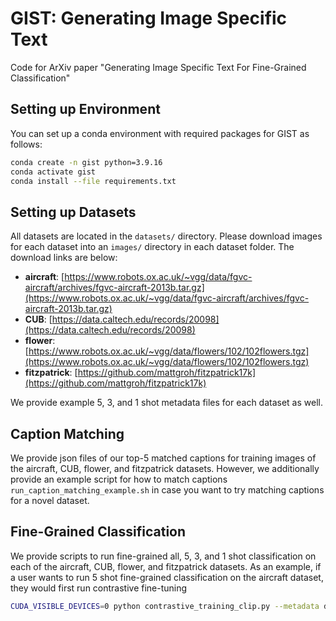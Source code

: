 # GIST: Generating Image Specific Text
Code for ArXiv paper "Generating Image Specific Text For Fine-Grained Classification"

## Setting up Environment
You can set up a conda environment with required packages for GIST as follows:
```bash
conda create -n gist python=3.9.16
conda activate gist
conda install --file requirements.txt
```

## Setting up Datasets
All datasets are located in the `datasets/` directory. Please download images for each dataset into an `images/` directory in each dataset folder. The download links are below:

* **aircraft**: [https://www.robots.ox.ac.uk/~vgg/data/fgvc-aircraft/archives/fgvc-aircraft-2013b.tar.gz](https://www.robots.ox.ac.uk/~vgg/data/fgvc-aircraft/archives/fgvc-aircraft-2013b.tar.gz)
* **CUB**: [https://data.caltech.edu/records/20098](https://data.caltech.edu/records/20098)
* **flower**: [https://www.robots.ox.ac.uk/~vgg/data/flowers/102/102flowers.tgz](https://www.robots.ox.ac.uk/~vgg/data/flowers/102/102flowers.tgz)
* **fitzpatrick**: [https://github.com/mattgroh/fitzpatrick17k](https://github.com/mattgroh/fitzpatrick17k)

We provide example 5, 3, and 1 shot metadata files for each dataset as well.

## Caption Matching
We provide json files of our top-5 matched captions for training images of the aircraft, CUB, flower, and fitzpatrick datasets. However, we additionally provide an example script for how to match captions `run_caption_matching_example.sh` in case you want to try matching captions for a novel dataset.

## Fine-Grained Classification
We provide scripts to run fine-grained all, 5, 3, and 1 shot classification on each of the aircraft, CUB, flower, and fitzpatrick datasets. As an example, if a user wants to run 5 shot fine-grained classification on the aircraft dataset, they would first run contrastive fine-tuning

```bash
CUDA_VISIBLE_DEVICES=0 python contrastive_training_clip.py --metadata datasets/aircraft/metadata.csv --captions_file datasets/aircraft/captions_top5.json --num_captions 4 --image_folder datasets/aircraft/images/ --output_file aircraft
```





